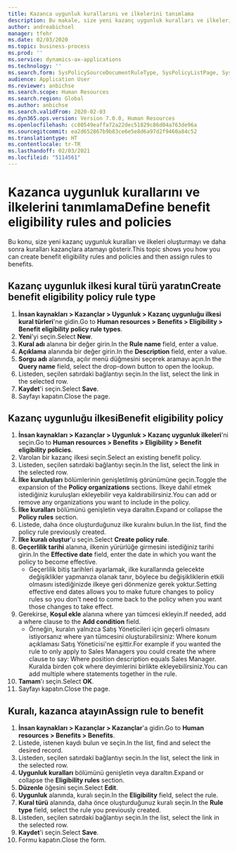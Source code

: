 ```yaml
---
title: Kazanca uygunluk kurallarını ve ilkelerini tanımlama
description: Bu makale, size yeni kazanç uygunluk kuralları ve ilkeleri oluşturmayı ve daha sonra kuralları kazançlara atamayı gösterir.
author: andreabichsel
manager: tfehr
ms.date: 02/03/2020
ms.topic: business-process
ms.prod: ''
ms.service: dynamics-ax-applications
ms.technology: ''
ms.search.form: SysPolicySourceDocumentRuleType, SysPolicyListPage, SysPolicy, HcmBenefitEligibilityPolicy, HcmBenefit, BenefitWorkspace, HcmBenefitSummaryPart
audience: Application User
ms.reviewer: anbichse
ms.search.scope: Human Resources
ms.search.region: Global
ms.author: anbichse
ms.search.validFrom: 2020-02-03
ms.dyn365.ops.version: Version 7.0.0, Human Resources
ms.openlocfilehash: cc80549eaffa72a22dec51829c86d04a763de96a
ms.sourcegitcommit: ea2d652867b9b83ce6e5e8d6a97d2f9460a84c52
ms.translationtype: HT
ms.contentlocale: tr-TR
ms.lasthandoff: 02/03/2021
ms.locfileid: "5114561"
---
```

# <a name="define-benefit-eligibility-rules-and-policies"></a><span data-ttu-id="be9ea-103">Kazanca uygunluk kurallarını ve ilkelerini tanımlama</span><span class="sxs-lookup"><span data-stu-id="be9ea-103">Define benefit eligibility rules and policies</span></span>

<span data-ttu-id="be9ea-104">Bu konu, size yeni kazanç uygunluk kuralları ve ilkeleri oluşturmayı ve daha sonra kuralları kazançlara atamayı gösterir.</span><span class="sxs-lookup"><span data-stu-id="be9ea-104">This topic shows you how you can create benefit eligibility rules and policies and then assign rules to benefits.</span></span>  

## <a name="create-benefit-eligibility-policy-rule-type"></a><span data-ttu-id="be9ea-105">Kazanç uygunluk ilkesi kural türü yaratın</span><span class="sxs-lookup"><span data-stu-id="be9ea-105">Create benefit eligibility policy rule type</span></span>

1. <span data-ttu-id="be9ea-106">**İnsan kaynakları > Kazançlar > Uygunluk > Kazanç uygunluğu ilkesi kural türleri**'ne gidin.</span><span class="sxs-lookup"><span data-stu-id="be9ea-106">Go to **Human resources > Benefits > Eligibility > Benefit eligibility policy rule types**.</span></span>
2. <span data-ttu-id="be9ea-107">**Yeni**'yi seçin.</span><span class="sxs-lookup"><span data-stu-id="be9ea-107">Select **New**.</span></span>
3. <span data-ttu-id="be9ea-108">**Kural adı** alanına bir değer girin.</span><span class="sxs-lookup"><span data-stu-id="be9ea-108">In the **Rule name** field, enter a value.</span></span>
4. <span data-ttu-id="be9ea-109">**Açıklama** alanında bir değer girin.</span><span class="sxs-lookup"><span data-stu-id="be9ea-109">In the **Description** field, enter a value.</span></span>
5. <span data-ttu-id="be9ea-110">**Sorgu adı** alanında, açılır menü düğmesini seçerek aramayı açın.</span><span class="sxs-lookup"><span data-stu-id="be9ea-110">In the **Query name** field, select the drop-down button to open the lookup.</span></span>
6. <span data-ttu-id="be9ea-111">Listeden, seçilen satırdaki bağlantıyı seçin.</span><span class="sxs-lookup"><span data-stu-id="be9ea-111">In the list, select the link in the selected row.</span></span>
7. <span data-ttu-id="be9ea-112">**Kaydet**'i seçin.</span><span class="sxs-lookup"><span data-stu-id="be9ea-112">Select **Save**.</span></span>
8. <span data-ttu-id="be9ea-113">Sayfayı kapatın.</span><span class="sxs-lookup"><span data-stu-id="be9ea-113">Close the page.</span></span>

## <a name="benefit-eligibility-policy"></a><span data-ttu-id="be9ea-114">Kazanç uygunluğu ilkesi</span><span class="sxs-lookup"><span data-stu-id="be9ea-114">Benefit eligibility policy</span></span>

1. <span data-ttu-id="be9ea-115">**İnsan kaynakları > Kazançlar > Uygunluk > Kazanç uygunluk ilkeleri**'ni seçin.</span><span class="sxs-lookup"><span data-stu-id="be9ea-115">Go to **Human resources > Benefits > Eligibility > Benefit eligibility policies**.</span></span>
2. <span data-ttu-id="be9ea-116">Varolan bir kazanç ilkesi seçin.</span><span class="sxs-lookup"><span data-stu-id="be9ea-116">Select an existing benefit policy.</span></span>
3. <span data-ttu-id="be9ea-117">Listeden, seçilen satırdaki bağlantıyı seçin.</span><span class="sxs-lookup"><span data-stu-id="be9ea-117">In the list, select the link in the selected row.</span></span>
4. <span data-ttu-id="be9ea-118">**İlke kuruluşları** bölümlerinin genişletilmiş görünümüne geçin.</span><span class="sxs-lookup"><span data-stu-id="be9ea-118">Toggle the expansion of the **Policy organizations** sections.</span></span> <span data-ttu-id="be9ea-119">İlkeye dahil etmek istediğiniz kuruluşları ekleyebilir veya kaldırabilirsiniz.</span><span class="sxs-lookup"><span data-stu-id="be9ea-119">You can add or remove any organizations you want to include in the policy.</span></span>
5. <span data-ttu-id="be9ea-120">**İlke kuralları** bölümünü genişletin veya daraltın.</span><span class="sxs-lookup"><span data-stu-id="be9ea-120">Expand or collapse the **Policy rules** section.</span></span>
6. <span data-ttu-id="be9ea-121">Listede, daha önce oluşturduğunuz ilke kuralını bulun.</span><span class="sxs-lookup"><span data-stu-id="be9ea-121">In the list, find the policy rule previously created.</span></span>
7. <span data-ttu-id="be9ea-122">**İlke kuralı oluştur**'u seçin.</span><span class="sxs-lookup"><span data-stu-id="be9ea-122">Select **Create policy rule**.</span></span>
8. <span data-ttu-id="be9ea-123">**Geçerlilik tarihi** alanına, ilkenin yürürlüğe girmesini istediğiniz tarihi girin.</span><span class="sxs-lookup"><span data-stu-id="be9ea-123">In the **Effective date** field, enter the date in which you want the policy to become effective.</span></span>
    * <span data-ttu-id="be9ea-124">Geçerlilik bitiş tarihleri ayarlamak, ilke kurallarında gelecekte değişiklikler yapmanıza olanak tanır, böylece bu değişikliklerin etkili olmasını istediğinizde ilkeye geri dönmenize gerek yoktur.</span><span class="sxs-lookup"><span data-stu-id="be9ea-124">Setting effective end dates allows you to make future changes to policy rules so you don't need to come back to the policy when you want those changes to take effect.</span></span>  
9. <span data-ttu-id="be9ea-125">Gerekirse, **Koşul ekle** alanına where yan tümcesi ekleyin.</span><span class="sxs-lookup"><span data-stu-id="be9ea-125">If needed, add a where clause to the **Add condition** field.</span></span>
    * <span data-ttu-id="be9ea-126">Örneğin, kuralın yalnızca Satış Yöneticileri için geçerli olmasını istiyorsanız where yan tümcesini oluşturabilirsiniz: Where konum açıklaması Satış Yöneticisi'ne eşittir.</span><span class="sxs-lookup"><span data-stu-id="be9ea-126">For example if you wanted the rule to only apply to Sales Managers you could create the where clause to say: Where position description equals Sales Manager.</span></span> <span data-ttu-id="be9ea-127">Kuralda birden çok where deyimlerini birlikte ekleyebilirsiniz.</span><span class="sxs-lookup"><span data-stu-id="be9ea-127">You can add multiple where statements together in the rule.</span></span>  
10. <span data-ttu-id="be9ea-128">**Tamam**'ı seçin.</span><span class="sxs-lookup"><span data-stu-id="be9ea-128">Select **OK**.</span></span>
11. <span data-ttu-id="be9ea-129">Sayfayı kapatın.</span><span class="sxs-lookup"><span data-stu-id="be9ea-129">Close the page.</span></span>

## <a name="assign-rule-to-benefit"></a><span data-ttu-id="be9ea-130">Kuralı, kazanca atayın</span><span class="sxs-lookup"><span data-stu-id="be9ea-130">Assign rule to benefit</span></span>

1. <span data-ttu-id="be9ea-131">**İnsan kaynakları > Kazançlar > Kazançlar**'a gidin.</span><span class="sxs-lookup"><span data-stu-id="be9ea-131">Go to **Human resources > Benefits > Benefits**.</span></span>
2. <span data-ttu-id="be9ea-132">Listede, istenen kaydı bulun ve seçin.</span><span class="sxs-lookup"><span data-stu-id="be9ea-132">In the list, find and select the desired record.</span></span>
3. <span data-ttu-id="be9ea-133">Listeden, seçilen satırdaki bağlantıyı seçin.</span><span class="sxs-lookup"><span data-stu-id="be9ea-133">In the list, select the link in the selected row.</span></span>
4. <span data-ttu-id="be9ea-134">**Uygunluk kuralları** bölümünü genişletin veya daraltın.</span><span class="sxs-lookup"><span data-stu-id="be9ea-134">Expand or collapse the **Eligibility rules** section.</span></span>
5. <span data-ttu-id="be9ea-135">**Düzenle** öğesini seçin.</span><span class="sxs-lookup"><span data-stu-id="be9ea-135">Select **Edit**.</span></span>
6. <span data-ttu-id="be9ea-136">**Uygunluk** alanında, kuralı seçin.</span><span class="sxs-lookup"><span data-stu-id="be9ea-136">In the **Eligibility** field, select the rule.</span></span>
7. <span data-ttu-id="be9ea-137">**Kural türü** alanında, daha önce oluşturduğunuz kuralı seçin.</span><span class="sxs-lookup"><span data-stu-id="be9ea-137">In the **Rule type** field, select the rule you previously created.</span></span>
9. <span data-ttu-id="be9ea-138">Listeden, seçilen satırdaki bağlantıyı seçin.</span><span class="sxs-lookup"><span data-stu-id="be9ea-138">In the list, select the link in the selected row.</span></span>
10. <span data-ttu-id="be9ea-139">**Kaydet**'i seçin.</span><span class="sxs-lookup"><span data-stu-id="be9ea-139">Select **Save**.</span></span>
11. <span data-ttu-id="be9ea-140">Formu kapatın.</span><span class="sxs-lookup"><span data-stu-id="be9ea-140">Close the form.</span></span>

